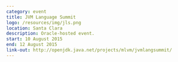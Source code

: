 ```yaml
---
category: event
title: JVM Language Summit
logo: /resources/img/jls.png
location: Santa Clara
description: Oracle-hosted event.
start: 10 August 2015
end: 12 August 2015
link-out: http://openjdk.java.net/projects/mlvm/jvmlangsummit/
---
```

